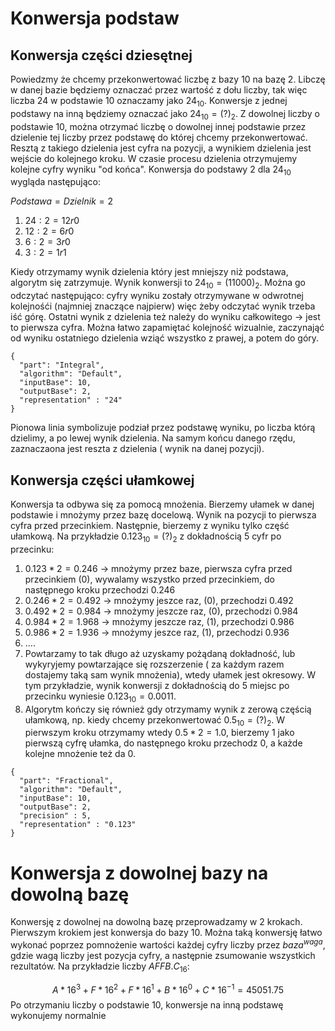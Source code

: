 # Konwersja podstaw
## Konwersja części dziesętnej

Powiedzmy że chcemy przekonwertować liczbę z bazy 10 na bazę 2. Libczę w danej bazie będziemy oznaczać przez wartość z dołu liczby, tak więc liczba 24 w podstawie 10 oznaczamy jako $24_{10}$. Konwersje z jednej podstawy na inną będziemy oznaczać jako $24_{10}=(?)_{2}$.   Z dowolnej liczby o podstawie 10, można otrzymać liczbę o dowolnej innej podstawie przez dzielenie tej liczby przez podstawę do której chcemy przekonwertować. Resztą z takiego dzielenia jest cyfra na pozycji, a wynikiem dzielenia jest wejście do kolejnego kroku. W czasie procesu dzielenia otrzymujemy kolejne cyfry wyniku "od końca".  Konwersja do podstawy 2 dla $24_{10}$ wygląda następująco: 

$Podstawa = Dzielnik = 2$

1. $24 : 2 = 12 r 0$
2. $12 : 2 = 6 r 0$
3. $6 : 2 = 3 r 0$
4. $3 : 2 = 1 r 1$

Kiedy otrzymamy wynik dzielenia który jest mniejszy niż podstawa, algorytm się zatrzymuje.
Wynik konwersji to $24_{10}=(11000)_{2}$. Można go odczytać następująco: cyfry wyniku zostały otrzymywane w odwrotnej kolejnośći (najmniej znaczące najpierw) więc żeby odczytać wynik trzeba iść górę. Ostatni wynik z dzielenia też należy do wyniku całkowitego → jest to pierwsza cyfra. Można łatwo zapamiętać kolejność wizualnie, zaczynająć od wyniku ostatniego dzielenia wziąć wszystko z prawej, a potem do góry.
```calc-bconv
{
  "part": "Integral",
  "algorithm": "Default",
  "inputBase": 10,
  "outputBase": 2,
  "representation" : "24"
}
```
Pionowa linia symbolizuje podział przez podstawę wyniku, po liczba którą dzielimy, a po lewej wynik dzielenia. Na samym końcu danego rzędu, zaznaczaona jest reszta z dzielenia ( wynik na danej pozycji).

## Konwersja części ułamkowej

Konwersja ta odbywa się za pomocą mnożenia. Bierzemy ułamek w danej podstawie i mnożymy przez bazę docelową. Wynik na pozycji to pierwsza cyfra przed przecinkiem. Następnie, bierzemy z wyniku tylko część ułamkową. Na przykładzie $0.123_{10} = (?)_{2}$ z dokładnością 5 cyfr po przecinku:

1. $0.123 * 2=0.246$ → mnożymy przez baze, pierwsza cyfra przed przecinkiem (0), wywalamy wszystko przed przecinkiem, do następnego kroku przechodzi 0.246
2. $0.246 * 2 = 0.492$ → mnożymy jeszce raz, (0), przechodzi 0.492
3. $0.492 * 2 = 0.984$ → mnożymy jeszcze raz, (0), przechodzi 0.984
4. $0.984 * 2 = 1.968$ → mnożymy jeszcze raz, (1), przechodzi 0.986
5. $0.986 * 2 = 1.936$ → mnożymy jeszce raz, (1), przechodzi 0.936
6. ....
7. Powtarzamy to tak długo aż uzyskamy pożądaną dokładność, lub wykyryjemy powtarzające się rozszerzenie ( za każdym razem dostajemy taką sam wynik mnożenia), wtedy ułamek jest okresowy. W tym przykładzie, wynik konwersji z dokładnością do 5 miejsc po przecinku wyniesie $0.123_{10}=0.0011$.
8. Algorytm kończy się również gdy otrzymamy wynik z zerową częścią ułamkową, np. kiedy chcemy przekonwertować $0.5_{10} = (?)_{2}$. W pierwszym kroku otrzymamy wtedy $0.5 * 2 = 1.0$, bierzemy 1 jako pierwszą cyfrę ułamka, do następnego kroku przechodz 0, a każde kolejne mnożenie też da 0.

```calc-bconv
{
  "part": "Fractional",
  "algorithm": "Default",
  "inputBase": 10,
  "outputBase": 2,
  "precision" : 5,
  "representation" : "0.123"
}
```

# Konwersja z dowolnej bazy na dowolną bazę

Konwersję z dowolnej na dowolną bazę przeprowadzamy w 2 krokach. Pierwszym krokiem jest konwersja do bazy 10. Można taką konwersję łatwo wykonać poprzez pomnożenie wartości każdej cyfry liczby przez $baza^{waga}$, gdzie wagą liczby jest pozycja cyfry, a następnie zsumowanie wszystkich rezultatów. Na przykładzie liczby $AFFB.C_{16}$:

$$A * 16^3 + F*16^2 + F*16^1 + B*16^0 + C * 16^{-1} = 45051.75
$$
Po otrzymaniu liczby o podstawie 10, konwersje na inną podstawę wykonujemy normalnie
